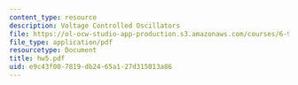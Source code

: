 ```yaml
---
content_type: resource
description: Voltage Controlled Oscillators
file: https://ol-ocw-studio-app-production.s3.amazonaws.com/courses/6-976-high-speed-communication-circuits-and-systems-spring-2003/e9c43f007819db2465a127d315013a86_hw5.pdf
file_type: application/pdf
resourcetype: Document
title: hw5.pdf
uid: e9c43f00-7819-db24-65a1-27d315013a86
---
```

